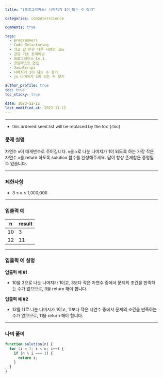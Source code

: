 ```yaml
---
title: "[프로그래머스] 나머지가 1이 되는 수 찾기"

categories: computerscience

comments: true

tags:
  - programmers
  - Code Refactoring
  - 참고 할 만한 다른 사람의 코드
  - 코딩 기초 트레이닝
  - 프로그래머스 Lv.1
  - 코딩테스트 연습
  - JavaScript
  - 나머지가 1이 되는 수 찾기
  - js 나머지가 1이 되는 수 찾기

author_profile: true
toc: true
toc_sticky: true

date: 2023-11-12
last_modified_at: 2023-11-12
---
```


---

<!-- prettier-ignore -->
* this ordered seed list will be replaced by the toc 
{:toc}

### 문제 설명

자연수 `n`이 매개변수로 주어집니다. `n`을 `x`로 나눈 나머지가 1이 되도록 하는 가장 작은 자연수 `x`를 return 하도록 solution 함수를 완성해주세요. 답이 항상 존재함은 증명될 수 있습니다.

---

### 제한사항

- 3 ≤ `n` ≤ 1,000,000

---

### 입출력 예

| n   | result |
| --- | ------ |
| 10  | 3      |
| 12  | 11     |

---

### 입출력 예 설명

**입출력 예 #1**

- 10을 3으로 나눈 나머지가 1이고, 3보다 작은 자연수 중에서 문제의 조건을 만족하는 수가 없으므로, 3을 return 해야 합니다.

**입출력 예 #2**

- 12를 11로 나눈 나머지가 1이고, 11보다 작은 자연수 중에서 문제의 조건을 만족하는 수가 없으므로, 11을 return 해야 합니다.

---

### 나의 풀이

```jsx
function solution(n) {
  for (i = 1; i < n; i++) {
    if (n % i === 1) {
      return i;
    }
  }
}
```
